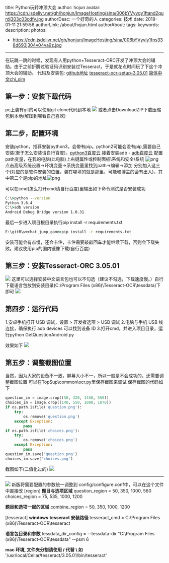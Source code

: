 title: Python玩转冲顶大会
author: hojun
avatar: https://cdn.jsdelivr.net/gh/honjun/ImageHosting/sina/006bYVyvgy1ftand2qurdj303c03cdfv.jpg
authorDesc: 一个好奇的人
categories: 技术
date: 2018-01-11 21:59:56
authorLink: /about/hojun.html
authorAbout:
tags:
keywords:
description:
photos:
 - https://cdn.jsdelivr.net/gh/honjun/ImageHosting/sina/006bYVyvly1fns338d693j304v04va9z.jpg
---
在玩跳一跳的时候，发现有人用python+Tesseract-ORC开发了冲顶大会的辅助。由于之前折腾过验证码识别安装过Tesseract，于是就花点时间玩了下这个冲顶大会的辅助。
代码及安装包:
[github地址](https://github.com/Skyexu/TopSup)
[tesseract-ocr-setup-3.05.01](https://pan.baidu.com/s/1kWPV6YV)
[简体中文chi_sim](https://pan.baidu.com/s/1pMPhzVd)
## **第一步：安装下载代码**
pc上装有git的可以使用git clone代码到本地 
![](https://cdn.jsdelivr.net/gh/honjun/ImageHosting/sina/006bYVyvgy1fnrqtlpr61j30tn0cijsw.jpg)
或者点击DownloadZIP下载压缩包到本地(解压到哪看自己喜欢)
## **第二步，配置环境**
安装python，推荐安装python3，会带有pip。python2可能会没有pip,需要自己安装(至于怎么安装请自行百度)。[python3百度云](https://pan.baidu.com/s/1eSZYGT0)
接着安装adb - [adb百度云](https://pan.baidu.com/s/1nwsHrtf)
配置path变量，在我的电脑(此电脑)上右键属性或控制面板\系统和安全\系统
![png](https://cdn.jsdelivr.net/gh/honjun/ImageHosting/sina/006bYVyvgy1fncp8mi1x4j30i808a0ta.jpg)
点击高级系统设置->环境变量->系统变量里找到path->编辑->添加
分别加入这三个(对应的是软件安装的位置，装在哪填的就是那里，可能和博主的会有出入)，其中第二个是pip的地址![png](https://cdn.jsdelivr.net/gh/honjun/ImageHosting/sina/006bYVyvgy1fncpbd2bo6j30ag01xweb.jpg)

可以在cmd(怎么打开cmd请自行百度)里输出如下命令测试是否安装成功
```cmd
C:\>python --version
Python 3.6.4
C:\>adb version
Android Debug Bridge version 1.0.31
```
最后一步进入项目根目录执行pip install -r requirements.txt
```cmd
E:\gitR\wechat_jump_game>pip install -r requirements.txt
```
安装可能会有点慢，还会卡住，卡住需要敲敲回车才能继续下载，否则会下载失败。建议使用pip的国内镜像下载(自行百度)
## **第三步：安装Tesseract-ORC 3.05.01**
![](https://cdn.jsdelivr.net/gh/honjun/ImageHosting/sina/006bYVyvgy1fnrr4ryrquj30dz0aujrw.jpg)
这里可以选择安装中文语言包也可以不勾选（建议不勾选，下载速度慢。）自行下载语言包放到安装目录(C:\Program Files (x86)\Tesseract-OCR\tessdata)下即可
![](https://cdn.jsdelivr.net/gh/honjun/ImageHosting/sina/006bYVyvgy1fnrr512duvj30dz0aumxm.jpg)
## **第四步：运行代码**
 1.安卓手机打开 USB 调试，设置 > 开发者选项 > USB 调试
 2.电脑与手机 USB 线连接，确保执行 adb devices 可以找到设备 ID
 3.打开cmd，并进入项目目录，运行python GetQuestionAndroid.py

效果如下
![](https://cdn.jsdelivr.net/gh/honjun/ImageHosting/sina/006bYVyvgy1fnrqtpw6arj30zh0jqn0g.jpg)

## **第五步：调整截图位置**
当然，因为大家的设备不一致，屏幕大小不一，所以一般是不会成功的，还需要调整截图位置
可以在TopSup\common\ocr.py里保存截图来调试
保存截图的代码如下

```python
question_im = image.crop((50, 320, 1450, 550))
choices_im = image.crop((140, 550, 1000, 1070))
if os.path.isfile('question.png'):
    try:
        os.remove('question.png')
    except Exception:
        pass
if os.path.isfile('choices.png'):
    try:
        os.remove('choices.png')
    except Exception:
        pass
question_im.save('question.png')
choices_im.save('choices.png')
```

截图如下(二值化过的)
![](https://cdn.jsdelivr.net/gh/honjun/ImageHosting/sina/006bYVyvgy1fnrqt1ubg2j312w06et8j.jpg)

----------


![](https://cdn.jsdelivr.net/gh/honjun/ImageHosting/sina/006bYVyvgy1fnrqtfd1y5j30nw0egq2q.jpg)
新版将需要配置的参数统一调整到 config/configure.conf中，可以在这个文件中直接改
[region]
 **题目与选项区域**
question_region = 50, 350, 1000, 560
choices_region = 75, 535, 1000, 1200

 **题目和选项一起的区域**
combine_region = 50, 350, 1000, 1200

[tesseract]
 **windows**
 **tesseract 安装路径**
tesseract_cmd = C:\\Program Files (x86)\\Tesseract-OCR\\tesseract

 **语言包目录和参数**
tessdata_dir_config = --tessdata-dir "C:\\Program Files (x86)\\Tesseract-OCR\\tessdata" --psm 6

 **mac 环境, 文件夹分割请使用 / 代替 \\ 如** '/usr/local/Cellar/tesseract/3.05.01/bin/tesseract'